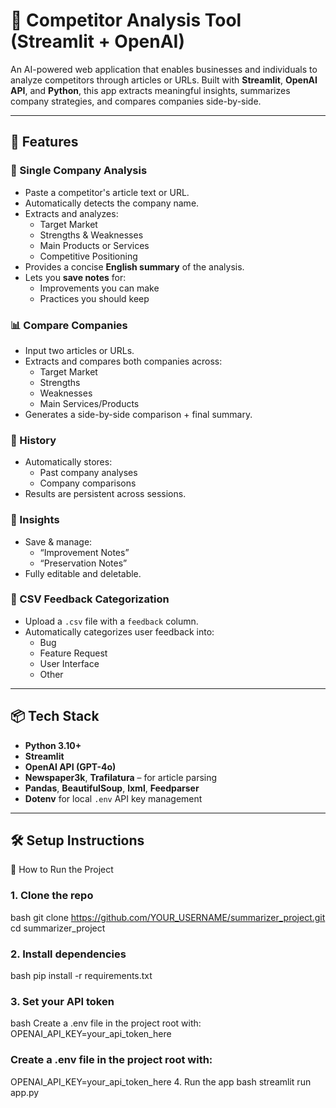 # 🧠 Competitor Analysis Tool (Streamlit + OpenAI)

An AI-powered web application that enables businesses and individuals to analyze competitors through articles or URLs. Built with **Streamlit**, **OpenAI API**, and **Python**, this app extracts meaningful insights, summarizes company strategies, and compares companies side-by-side.

---

## 🚀 Features

### 🏢 Single Company Analysis
- Paste a competitor's article text or URL.
- Automatically detects the company name.
- Extracts and analyzes:
  - Target Market
  - Strengths & Weaknesses
  - Main Products or Services
  - Competitive Positioning
- Provides a concise **English summary** of the analysis.
- Lets you **save notes** for:
  - Improvements you can make
  - Practices you should keep

### 📊 Compare Companies
- Input two articles or URLs.
- Extracts and compares both companies across:
  - Target Market
  - Strengths
  - Weaknesses
  - Main Services/Products
- Generates a side-by-side comparison + final summary.

### 📜 History
- Automatically stores:
  - Past company analyses
  - Company comparisons
- Results are persistent across sessions.

### 🧠 Insights
- Save & manage:
  - “Improvement Notes”
  - “Preservation Notes”
- Fully editable and deletable.

### 💬 CSV Feedback Categorization
- Upload a `.csv` file with a `feedback` column.
- Automatically categorizes user feedback into:
  - Bug
  - Feature Request
  - User Interface
  - Other

---

## 📦 Tech Stack

- **Python 3.10+**
- **Streamlit**
- **OpenAI API (GPT-4o)**
- **Newspaper3k**, **Trafilatura** – for article parsing
- **Pandas**, **BeautifulSoup**, **lxml**, **Feedparser**
- **Dotenv** for local `.env` API key management

---

## 🛠 Setup Instructions

🚀 How to Run the Project
### 1. Clone the repo
bash
git clone https://github.com/YOUR_USERNAME/summarizer_project.git
cd summarizer_project

### 2. Install dependencies
bash
pip install -r requirements.txt

### 3. Set your API token
bash
Create a .env file in the project root with:
OPENAI_API_KEY=your_api_token_here

### Create a .env file in the project root with:
OPENAI_API_KEY=your_api_token_here
4. Run the app
bash
streamlit run app.py



